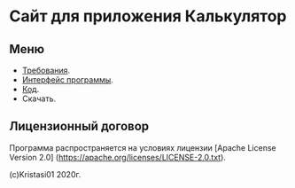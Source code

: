 # Сайт для приложения Калькулятор

  ## Меню


 - [Требования](/sist/).
 - [Интерфейс программы](/interface/).
 - [Код](/Code/).
 - Скачать.
 
 ## Лицензионный договор
 Программа распространяется на условиях лицензии [Apache License
 Version 2.0] (https://apache.org/licenses/LICENSE-2.0.txt).

 (c)Kristasi01 2020г.